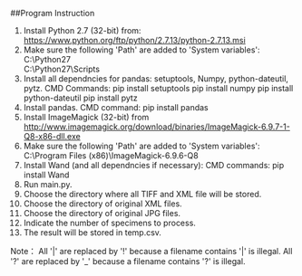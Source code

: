 ##Program Instruction

1. Install Python 2.7 (32-bit) from: https://www.python.org/ftp/python/2.7.13/python-2.7.13.msi
2. Make sure the following 'Path' are added to 'System variables':
   C:\Python27\
   C:\Python27\Scripts
3. Install all dependncies for pandas: setuptools, Numpy, python-dateutil, pytz.
   CMD Commands: pip install setuptools
                 pip install numpy
                 pip install python-dateutil
                 pip install pytz
4. Install pandas.
   CMD command: pip install pandas
5. Install ImageMagick (32-bit) from http://www.imagemagick.org/download/binaries/ImageMagick-6.9.7-1-Q8-x86-dll.exe
6. Make sure the following 'Path' are added to 'System variables':
   C:\Program Files (x86)\ImageMagick-6.9.6-Q8
7. Install Wand (and all dependncies if necessary):
   CMD commands: pip install Wand
8. Run main.py.
9. Choose the directory where all TIFF and XML file will be stored.
10. Choose the directory of original XML files.
11. Choose the directory of original JPG files.
12. Indicate the number of specimens to process.
13. The result will be stored in temp.csv.

Note： All '|' are replaced by '!' because a filename contains '|' is illegal.
      All '?' are replaced by '_' because a filename contains '?' is illegal.
